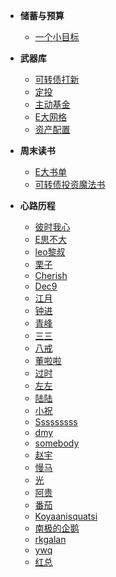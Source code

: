 * **储蓄与预算**

	* [一个小目标](savingsBudget/一个小目标.md)
    

* **武器库**
  
    * [可转债打新](investment/可转债打新.md)
	* [定投](investment/定投.md)
    * [主动基金](investment/主动基金.md)
    * [E大网格](investment/E大网格.md)
	* [资产配置](investment/资产配置.md)
	
* **周末读书**
	
	* [E大书单](booklist/ERecommended.md)
	* [可转债投资魔法书](booklist/可转债投资魔法书.md)
	
* **心路历程**
  
    * [彼时我心](experience/彼时我心.md)
	* [E思不大](experience/E思不大.md)	
	* [leo黎叔](experience/leo黎叔.md)	
    * [栗子](experience/栗子.md)
	* [Cherish](experience/Cherish.md)
    * [Dec9](experience/Dec9.md)
	* [江月](experience/江月.md)
	* [钟进](experience/钟进.md)
    * [青峰](experience/青峰.md)
	* [三三](experience/三三.md)
	* [八戒](experience/八戒.md)
	* [董啦啦](experience/董啦啦.md)
	* [过时](experience/过时.md)
    * [左左](experience/左左.md)
	* [陆陆](experience/陆陆.md)
	* [小祝](experience/小祝.md)
    * [Sssssssss](experience/Sssssssss.md)
	* [dmy](experience/dmy.md)
	* [somebody](experience/somebody.md)
	* [赵宇](experience/赵宇.md)
	* [慢马](experience/慢马.md)
	* [光](experience/光.md)
	* [阿贵](experience/阿贵.md)
	* [番茄](experience/番茄.md)
	* [Koyaanisquatsi](experience/Koyaanisquatsi.md)
	* [南极的企鹅](experience/南极的企鹅.md)
	* [rkgalan](experience/rkgalan.md)
	* [ywq](experience/ywq.md)
	* [红总](experience/红总.md)